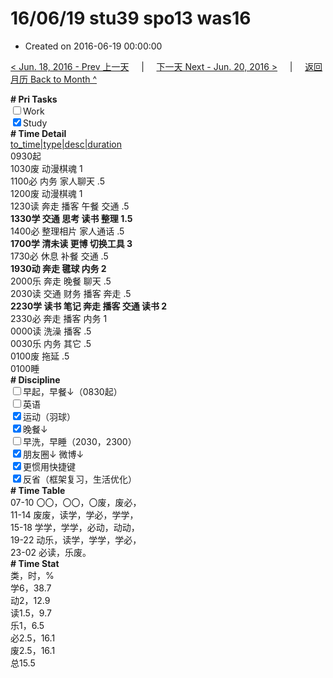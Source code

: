# 16/06/19 stu39 spo13 was16

- Created on 2016-06-19 00:00:00

[< Jun. 18, 2016 - Prev 上一天](_archived/lifelogs/2016/06/d18.md) &nbsp; &nbsp; | &nbsp; &nbsp; [下一天 Next - Jun. 20, 2016 >](_archived/lifelogs/2016/06/d20.md) &nbsp; &nbsp; |  &nbsp; &nbsp; [返回月历 Back to Month ^](_archived/lifelogs/2016/06/index.md)
<br/><div><b># Pri Tasks</b></div><div><input type="checkbox"/>Work</div><div><input checked="true" type="checkbox"/>Study</div><div><b># Time Detail</b></div><div><u>to_time|type|desc|duration</u></div><div>0930起</div><div>1030废 动漫棋魂 1</div><div>1100必 内务 家人聊天 .5</div><div>1200废 动漫棋魂 1</div><div>1230读 奔走 播客 午餐 交通 .5</div><div><b>1330学 交通 思考 读书 整理 1.5</b></div><div>1400必 整理相片 家人通话 .5</div><div><b>1700学 清未读 更博 切换工具 3</b></div><div>1730必 休息 补餐 交通 .5</div><div><b>1930动 奔走 毽球 内务 2</b></div><div>2000乐 奔走 晚餐 聊天 .5</div><div>2030读 交通 财务 播客 奔走 .5</div><div><b>2230学 读书 笔记 奔走 播客 交通 读书 2</b></div><div>2330必 奔走 播客 内务 1</div><div>0000读 洗澡 播客 .5</div><div>0030乐 内务 其它 .5</div><div>0100废 拖延 .5</div><div>0100睡</div><div><b># Discipline</b></div><div><input type="checkbox"/>早起，早餐↓（0830起）</div><div><input type="checkbox"/>英语</div><div><input checked="true" type="checkbox"/>运动（羽球）</div><div><input checked="true" type="checkbox"/>晚餐↓</div><div><input type="checkbox"/>早洗，早睡（2030，2300）</div><div><b><input checked="true" type="checkbox"/></b>朋友圈↓ 微博↓</div><div><input checked="true" type="checkbox"/>更惯用快捷键</div><div><input checked="true" type="checkbox"/>反省（框架复习，生活优化）</div><div><b># Time Table</b></div><div>07-10 〇〇，〇〇，〇废，废必，</div><div>11-14 废废，读学，学必，学学，</div><div>15-18 学学，学学，必动，动动，</div><div>19-22 动乐，读学，学学，学必，</div><div>23-02 必读，乐废。</div><div><b># Time Stat</b></div><div>类，时，%</div><div>学6，38.7</div><div>动2，12.9</div><div>读1.5，9.7</div><div>乐1，6.5</div><div>必2.5，16.1</div><div>废2.5，16.1</div><div>总15.5</div>
